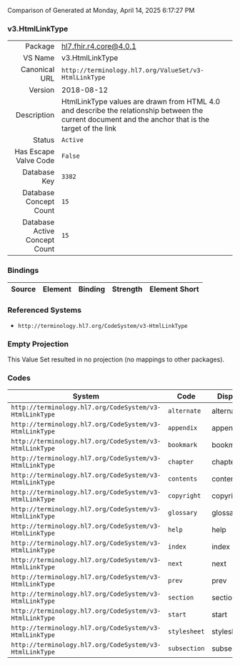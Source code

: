 Comparison of 
Generated at Monday, April 14, 2025 6:17:27 PM

### v3.HtmlLinkType

|      |     |
| ---: | --- |
| Package | hl7.fhir.r4.core@4.0.1 |
| VS Name | v3.HtmlLinkType |
| Canonical URL | `http://terminology.hl7.org/ValueSet/v3-HtmlLinkType` |
| Version | 2018-08-12 |
| Description | HtmlLinkType values are drawn from HTML 4.0 and describe the relationship between the current document and the anchor that is the target of the link |
| Status | `Active` |
| Has Escape Valve Code | `False` |
| Database Key | `3382` |
| Database Concept Count | `15` |
| Database Active Concept Count | `15` |
### Bindings

| Source | Element | Binding | Strength | Element Short |
| ------ | ------- | ------- | -------- | ------------- |

### Referenced Systems

* `http://terminology.hl7.org/CodeSystem/v3-HtmlLinkType`
### Empty Projection

This Value Set resulted in no projection (no mappings to other packages).

### Codes

| System | Code | Display |
| ------ | ---- | ------- |
| `http://terminology.hl7.org/CodeSystem/v3-HtmlLinkType` | `alternate` | alternate |
| `http://terminology.hl7.org/CodeSystem/v3-HtmlLinkType` | `appendix` | appendix |
| `http://terminology.hl7.org/CodeSystem/v3-HtmlLinkType` | `bookmark` | bookmark |
| `http://terminology.hl7.org/CodeSystem/v3-HtmlLinkType` | `chapter` | chapter |
| `http://terminology.hl7.org/CodeSystem/v3-HtmlLinkType` | `contents` | contents |
| `http://terminology.hl7.org/CodeSystem/v3-HtmlLinkType` | `copyright` | copyright |
| `http://terminology.hl7.org/CodeSystem/v3-HtmlLinkType` | `glossary` | glossary |
| `http://terminology.hl7.org/CodeSystem/v3-HtmlLinkType` | `help` | help |
| `http://terminology.hl7.org/CodeSystem/v3-HtmlLinkType` | `index` | index |
| `http://terminology.hl7.org/CodeSystem/v3-HtmlLinkType` | `next` | next |
| `http://terminology.hl7.org/CodeSystem/v3-HtmlLinkType` | `prev` | prev |
| `http://terminology.hl7.org/CodeSystem/v3-HtmlLinkType` | `section` | section |
| `http://terminology.hl7.org/CodeSystem/v3-HtmlLinkType` | `start` | start |
| `http://terminology.hl7.org/CodeSystem/v3-HtmlLinkType` | `stylesheet` | stylesheet |
| `http://terminology.hl7.org/CodeSystem/v3-HtmlLinkType` | `subsection` | subsection |

